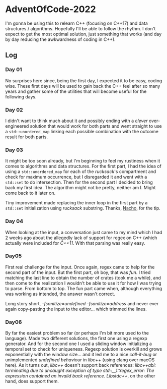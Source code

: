 # AdventOfCode-2022

I'm gonna be using this to relearn C++ (focusing on C++17) and data structures / algorithms. Hopefully I'll be able
to follow the rhythm. I don't expect to get the most optimal solution, just something that works (and day by day reducing
the awkwardness of coding in C++).

## Log
### Day 01
No surprises here since, being the first day, I expected it to be easy, coding wise. These first days will be used to gain back the C++ feel
after so many years and gather some of the utilities that will become useful for the following days.

### Day 02
I didn't want to think much about it and possibly ending with a *clever* over-engineered solution that would work for both parts and 
went straight to use a `std::unordered_map` linking each possible combination with the outcome result for both parts.

### Day 03
It might be too soon already, but I'm beginning to feel my rustiness when it comes to algorithms and data structures. For the first part, I had
the idea of using a `std::unordered_map` for each of the *rucksack*'s compartment and check for maximum occurrence, but I disregarded it 
and went with a `std::set` to do intersection. 
Then for the second part I decided to bring back my first idea. The algorithm might not be pretty, neither am I. Might come back to it later on.

Tiny improvement made replacing the inner loop in the first part by a `std::set` initialization using *rucksack*
substring. Thanks, [Nacho](https://github.com/nlasheras/aoc-2022), for the tip.

### Day 04
When looking at the input, a conversation just came to my mind which I had 2 weeks ago about the allegedly lack of support for regex on C++ (which
actually were included for *C++11*. With that parsing was really easy.

### Day05
First real challenge for the input. Once again, regex came to help for the second part of the input. But the first part, oh boy, that was *fun*.
I tried matching the last line to obtain the number of crates (took me a while), and then come to the realization I wouldn't be able to use it
for how I was trying to parse. From bottom to top. The fun part came when, although everything was working as intended, the answer wasn't correct.

Long story short, *-fsanitize=undefined -fsanitize=address* and never ever again copy-pasting the input to the editor... which trimmed the lines.

### Day06
By far the easiest problem so far (or perhaps I'm bit more used to the language). Made two different solutions, the first one using a regexp generator.
And for the second one I used a sliding window initializing a temporal set to check for uniqueness.
Regexp solution is overkill and grows exponentially with the window size... and it led me to a nice *call-it-bug* or unimplemented *undefined behaviour* 
in *libc++* (using clang over macOS here). As it turns out, *libc++* doesn't support back references: *libc++abi: terminating due to uncaught exception of type std::__1::regex_error: The expression contained an invalid back reference.* *Libstdc++*, on the other hand, does support them.
